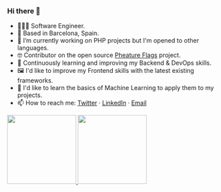 ### Hi there 👋

- 👨🏽‍💻 Software Engineer.
- 🎯 Based in Barcelona, Spain.
- 🔭 I’m currently working on PHP projects but I'm opened to other languages.
- 🤓 Contributor on the open source [Pheature Flags](https://pheatureflags.io/) project.
- 🌱 Continuously learning and improving my Backend & DevOps skills.
- 🖼 I'd like to improve my Frontend skills with the latest existing frameworks.
- 🙌 I'd like to learn the basics of Machine Learning to apply them to my projects.
- 📫 How to reach me: [Twitter](https://twitter.com/xserrat) · [LinkedIn](https://www.linkedin.com/in/xserrat/) · [Email](mailto:xavier.serrat22@gmail.com)

<a href="https://github.com/xserrat">
  <img height="160em" src="https://github-readme-stats.vercel.app/api?username=xserrat&show_icons=true&include_all_commits=true&custom_title=GitHub+Stats&theme=vue">
  <img height="160em" src="https://github-readme-stats.vercel.app/api/top-langs/?username=xserrat&layout=compact&theme=vue">
</a>

<!--
**xserrat/xserrat** is a ✨ _special_ ✨ repository because its `README.md` (this file) appears on your GitHub profile.

Here are some ideas to get you started:

- 🔭 I’m currently working on PHP projects but I'm opened to other languages.
- 🌱 I’m currently learning 
- 👯 I’m looking to collaborate on ...
- 🤔 I’m looking for help with ...
- 💬 Ask me about ...
- 📫 How to reach me: xavier.serrat22@gmail.com
- 😄 Pronouns: ...
- ⚡ Fun fact: ...
-->
